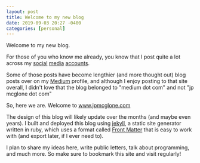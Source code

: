 ```yaml
---
layout: post
title: Welcome to my new blog
date: 2019-09-03 20:27 -0400
categories: [personal]
---
```


Welcome to my new blog. 

For those of you who know me already, you know that I post quite a lot across my [social](https://twitter.com/JPMcGlone) [media](https://www.facebook.com/thejpmcglone) [accounts](https://www.instagram.com/thejpmcglone/).

Some of those posts have become lengthier (and more thought out) blog posts over on my [Medium](https://medium.com/@jpmcglone) profile, and although I enjoy posting to that site overall, I didn't love that the blog belonged to "medium dot com" and not "jp mcglone dot com"

So, here we are. Welcome to www.jpmcglone.com

The design of this blog will likely update over the months (and maybe even years). I built and deployed this blog using [jekyll](https://jekyllrb.com/), a static site generator written in ruby, which uses a format called [Front Matter](https://jekyllrb.com/docs/front-matter/) that is easy to work with (and export later, if I ever need to).

I plan to share my ideas here, write public letters, talk about programming, and much more. So make sure to bookmark this site and visit regularly!